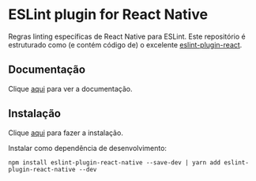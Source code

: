# ESLint plugin for React Native

Regras linting específicas de React Native para ESLint. Este repositório é estruturado como (e contém código de) o excelente [eslint-plugin-react](eslint-plugin-react).

## Documentação

Clique [aqui](https://github.com/intellicode/eslint-plugin-react-native) para ver a documentação.

## Instalação

Clique [aqui](https://www.npmjs.com/package/eslint-plugin-react-native) para fazer a instalação.

Instalar como dependência de desenvolvimento:

```
npm install eslint-plugin-react-native --save-dev | yarn add eslint-plugin-react-native --dev
```
